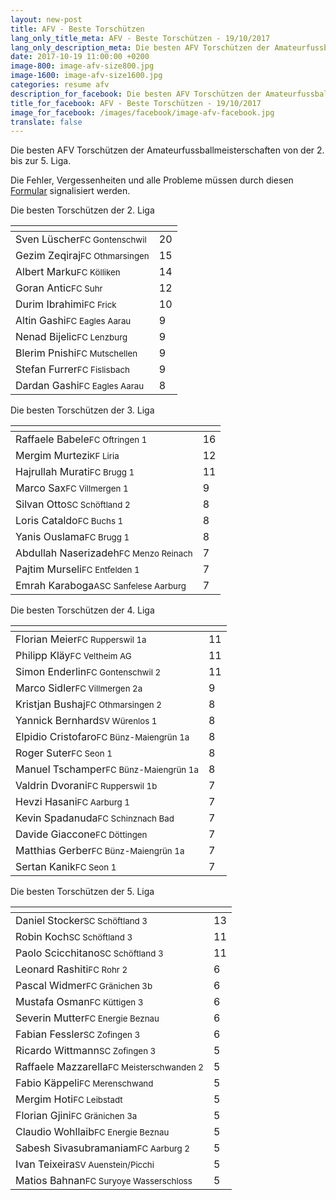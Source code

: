 ```yaml
---
layout: new-post
title: AFV - Beste Torschützen
lang_only_title_meta: AFV - Beste Torschützen - 19/10/2017
lang_only_description_meta: Die besten AFV Torschützen der Amateurfussballmeisterschaften von der 2. bis zur 5. Liga - 19/10/2017
date: 2017-10-19 11:00:00 +0200
image-800: image-afv-size800.jpg
image-1600: image-afv-size1600.jpg
categories: resume afv
description_for_facebook: Die besten AFV Torschützen der Amateurfussballmeisterschaften von der 2. bis zur 5. Liga
title_for_facebook: AFV - Beste Torschützen - 19/10/2017
image_for_facebook: /images/facebook/image-afv-facebook.jpg
translate: false
---
```

Die besten AFV Torschützen der Amateurfussballmeisterschaften von der 2. bis zur 5. Liga.

Die Fehler, Vergessenheiten und alle Probleme müssen durch diesen <a href="/formular-fehlermeldung">Formular</a> signalisiert werden.

Die besten Torschützen der 2. Liga

<table class="table"><thead><tr><th><i class="fa fa-male"></i></th><th><i class="fa fa-futbol-o"></i></th></tr></thead><tbody><tr><td>Sven Lüscher<span class='d-block team-name'><small>FC Gontenschwil</small></span></td><td>20</td></tr><tr><td>Gezim Zeqiraj<span class='d-block team-name'><small>FC Othmarsingen</small></span></td><td>15</td></tr><tr><td>Albert Marku<span class='d-block team-name'><small>FC Kölliken</small></span></td><td>14</td></tr><tr><td>Goran Antic<span class='d-block team-name'><small>FC Suhr</small></span></td><td>12</td></tr><tr><td>Durim Ibrahimi<span class='d-block team-name'><small>FC Frick</small></span></td><td>10</td></tr><tr><td>Altin Gashi<span class='d-block team-name'><small>FC Eagles Aarau</small></span></td><td>9</td></tr><tr><td>Nenad Bijelic<span class='d-block team-name'><small>FC Lenzburg</small></span></td><td>9</td></tr><tr><td>Blerim Pnishi<span class='d-block team-name'><small>FC Mutschellen</small></span></td><td>9</td></tr><tr><td>Stefan Furrer<span class='d-block team-name'><small>FC Fislisbach</small></span></td><td>9</td></tr><tr><td>Dardan Gashi<span class='d-block team-name'><small>FC Eagles Aarau</small></span></td><td>8</td></tr></tbody></table>

Die besten Torschützen der 3. Liga

<table class="table"><thead><tr><th><i class="fa fa-male"></i></th><th><i class="fa fa-futbol-o"></i></th></tr></thead><tbody><tr><td>Raffaele Babele<span class='d-block team-name'><small>FC Oftringen 1</small></span></td><td>16</td></tr><tr><td>Mergim Murtezi<span class='d-block team-name'><small>KF Liria</small></span></td><td>12</td></tr><tr><td>Hajrullah Murati<span class='d-block team-name'><small>FC Brugg 1</small></span></td><td>11</td></tr><tr><td>Marco Sax<span class='d-block team-name'><small>FC Villmergen 1</small></span></td><td>9</td></tr><tr><td>Silvan Otto<span class='d-block team-name'><small>SC Schöftland 2</small></span></td><td>8</td></tr><tr><td>Loris Cataldo<span class='d-block team-name'><small>FC Buchs 1</small></span></td><td>8</td></tr><tr><td>Yanis Ouslama<span class='d-block team-name'><small>FC Brugg 1</small></span></td><td>8</td></tr><tr><td>Abdullah Naserizadeh<span class='d-block team-name'><small>FC Menzo Reinach</small></span></td><td>7</td></tr><tr><td>Pajtim Murseli<span class='d-block team-name'><small>FC Entfelden 1</small></span></td><td>7</td></tr><tr><td>Emrah Karaboga<span class='d-block team-name'><small>ASC Sanfelese Aarburg</small></span></td><td>7</td></tr></tbody></table>

Die besten Torschützen der 4. Liga

<table class="table"><thead><tr><th><i class="fa fa-male"></i></th><th><i class="fa fa-futbol-o"></i></th></tr></thead><tbody><tr><td>Florian Meier<span class='d-block team-name'><small>FC Rupperswil 1a</small></span></td><td>11</td></tr><tr><td>Philipp Kläy<span class='d-block team-name'><small>FC Veltheim AG</small></span></td><td>11</td></tr><tr><td>Simon Enderlin<span class='d-block team-name'><small>FC Gontenschwil 2</small></span></td><td>11</td></tr><tr><td>Marco Sidler<span class='d-block team-name'><small>FC Villmergen 2a</small></span></td><td>9</td></tr><tr><td>Kristjan Bushaj<span class='d-block team-name'><small>FC Othmarsingen 2</small></span></td><td>8</td></tr><tr><td>Yannick Bernhard<span class='d-block team-name'><small>SV Würenlos 1</small></span></td><td>8</td></tr><tr><td>Elpidio Cristofaro<span class='d-block team-name'><small>FC Bünz-Maiengrün 1a</small></span></td><td>8</td></tr><tr><td>Roger Suter<span class='d-block team-name'><small>FC Seon 1</small></span></td><td>8</td></tr><tr><td>Manuel Tschamper<span class='d-block team-name'><small>FC Bünz-Maiengrün 1a</small></span></td><td>8</td></tr><tr><td>Valdrin Dvorani<span class='d-block team-name'><small>FC Rupperswil 1b</small></span></td><td>7</td></tr><tr><td>Hevzi Hasani<span class='d-block team-name'><small>FC Aarburg 1</small></span></td><td>7</td></tr><tr><td>Kevin Spadanuda<span class='d-block team-name'><small>FC Schinznach Bad</small></span></td><td>7</td></tr><tr><td>Davide Giaccone<span class='d-block team-name'><small>FC Döttingen</small></span></td><td>7</td></tr><tr><td>Matthias Gerber<span class='d-block team-name'><small>FC Bünz-Maiengrün 1a</small></span></td><td>7</td></tr><tr><td>Sertan Kanik<span class='d-block team-name'><small>FC Seon 1</small></span></td><td>7</td></tr></tbody></table>

Die besten Torschützen der 5. Liga

<table class="table"><thead><tr><th><i class="fa fa-male"></i></th><th><i class="fa fa-futbol-o"></i></th></tr></thead><tbody><tr><td>Daniel Stocker<span class='d-block team-name'><small>SC Schöftland 3</small></span></td><td>13</td></tr><tr><td>Robin Koch<span class='d-block team-name'><small>SC Schöftland 3</small></span></td><td>11</td></tr><tr><td>Paolo Scicchitano<span class='d-block team-name'><small>SC Schöftland 3</small></span></td><td>11</td></tr><tr><td>Leonard Rashiti<span class='d-block team-name'><small>FC Rohr 2</small></span></td><td>6</td></tr><tr><td>Pascal Widmer<span class='d-block team-name'><small>FC Gränichen 3b</small></span></td><td>6</td></tr><tr><td>Mustafa Osman<span class='d-block team-name'><small>FC Küttigen 3</small></span></td><td>6</td></tr><tr><td>Severin Mutter<span class='d-block team-name'><small>FC Energie Beznau</small></span></td><td>6</td></tr><tr><td>Fabian Fessler<span class='d-block team-name'><small>SC Zofingen 3</small></span></td><td>6</td></tr><tr><td>Ricardo Wittmann<span class='d-block team-name'><small>SC Zofingen 3</small></span></td><td>5</td></tr><tr><td>Raffaele Mazzarella<span class='d-block team-name'><small>FC Meisterschwanden 2</small></span></td><td>5</td></tr><tr><td>Fabio Käppeli<span class='d-block team-name'><small>FC Merenschwand</small></span></td><td>5</td></tr><tr><td>Mergim Hoti<span class='d-block team-name'><small>FC Leibstadt</small></span></td><td>5</td></tr><tr><td>Florian Gjini<span class='d-block team-name'><small>FC Gränichen 3a</small></span></td><td>5</td></tr><tr><td>Claudio Wohllaib<span class='d-block team-name'><small>FC Energie Beznau</small></span></td><td>5</td></tr><tr><td>Sabesh Sivasubramaniam<span class='d-block team-name'><small>FC Aarburg 2</small></span></td><td>5</td></tr><tr><td>Ivan Teixeira<span class='d-block team-name'><small>SV Auenstein/Picchi</small></span></td><td>5</td></tr><tr><td>Matios Bahnan<span class='d-block team-name'><small>FC Suryoye Wasserschloss</small></span></td><td>5</td></tr></tbody></table>

